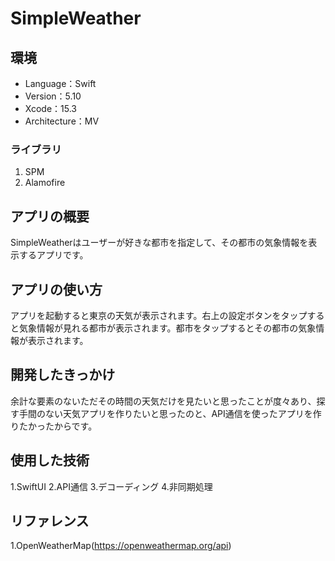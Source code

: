 # SimpleWeather
## 環境

- Language：Swift
- Version：5.10
- Xcode：15.3
- Architecture：MV
### ライブラリ

1. SPM
2. Alamofire

## アプリの概要

SimpleWeatherはユーザーが好きな都市を指定して、その都市の気象情報を表示するアプリです。

## アプリの使い方

アプリを起動すると東京の天気が表示されます。右上の設定ボタンをタップすると気象情報が見れる都市が表示されます。都市をタップするとその都市の気象情報が表示されます。

## 開発したきっかけ

余計な要素のないただその時間の天気だけを見たいと思ったことが度々あり、探す手間のない天気アプリを作りたいと思ったのと、API通信を使ったアプリを作りたかったからです。

## 使用した技術

1.SwiftUI
2.API通信
3.デコーディング
4.非同期処理

## リファレンス

1.OpenWeatherMap(https://openweathermap.org/api)

